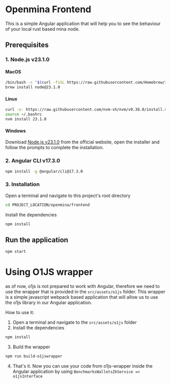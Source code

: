 # Openmina Frontend

This is a simple Angular application that will help you to see the behaviour of your local rust based mina node.

## Prerequisites

### 1. Node.js v23.1.0

#### MacOS

```bash
/bin/bash -c "$(curl -fsSL https://raw.githubusercontent.com/Homebrew/install/HEAD/install.sh)"
brew install node@23.1.0
```

#### Linux

```bash
curl -o- https://raw.githubusercontent.com/nvm-sh/nvm/v0.38.0/install.sh | bash
source ~/.bashrc
nvm install 23.1.0
```

#### Windows

Download [Node.js v23.1.0](https://nodejs.org/) from the official website, open the installer and follow the prompts to complete the installation.

### 2. Angular CLI v17.3.0

```bash
npm install -g @angular/cli@17.3.0
```

### 3. Installation

Open a terminal and navigate to this project's root directory

```bash
cd PROJECT_LOCATION/openmina/frontend
```

Install the dependencies

```bash
npm install
```

## Run the application

```bash
npm start
```

# Using O1JS wrapper

as of now, o1js is not prepared to work with Angular, therefore we need to use the wrapper that is provided in the `src/assets/o1js` folder. This wrapper is a simple javascript webpack based application that will allow us to use the o1js library in our Angular application.

How to use it:

1. Open a terminal and navigate to the `src/assets/o1js` folder
2. Install the dependencies

```bash
npm install
```

3. Build the wrapper

```bash
npm run build-o1jswrapper
```

4. That's it. Now you can use your code from o1js-wrapper inside the Angular application by using `BenchmarksWalletsZkService => o1jsInterface`
